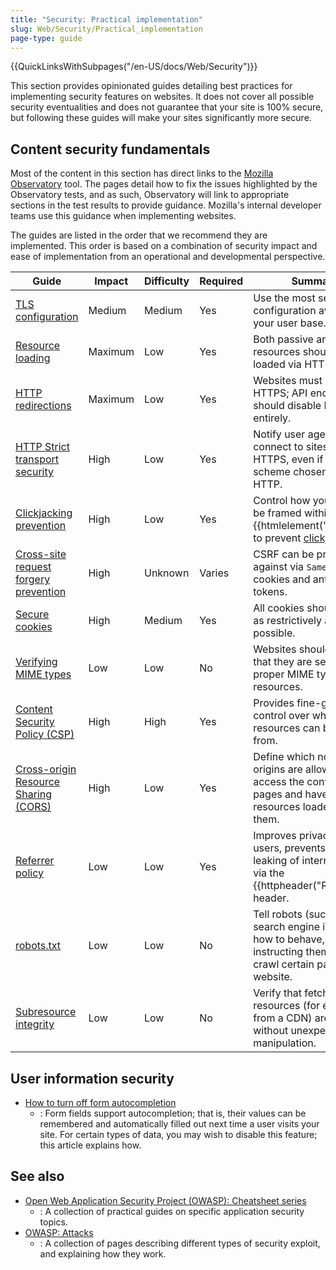 ```yaml
---
title: "Security: Practical implementation"
slug: Web/Security/Practical_implementation
page-type: guide
---
```


{{QuickLinksWithSubpages("/en-US/docs/Web/Security")}}

This section provides opinionated guides detailing best practices for implementing security features on websites. It does not cover all possible security eventualities and does not guarantee that your site is 100% secure, but following these guides will make your sites significantly more secure.

## Content security fundamentals

Most of the content in this section has direct links to the [Mozilla Observatory](/en-US/observatory/) tool. The pages detail how to fix the issues highlighted by the Observatory tests, and as such, Observatory will link to appropriate sections in the test results to provide guidance. Mozilla's internal developer teams use this guidance when implementing websites.

The guides are listed in the order that we recommend they are implemented. This order is based on a combination of security impact and ease of implementation from an operational and developmental perspective.

| Guide                                                                                                                  | Impact  | Difficulty | Required | Summary                                                                                                                                |
| ---------------------------------------------------------------------------------------------------------------------- | ------- | ---------- | -------- | -------------------------------------------------------------------------------------------------------------------------------------- |
| [TLS configuration](/en-US/docs/Web/Security/Practical_implementation/TLS#tls_configuration)                           | Medium  | Medium     | Yes      | Use the most secure TLS configuration available for your user base.                                                                    |
| [Resource loading](/en-US/docs/Web/Security/Practical_implementation/TLS#resource_loading)                             | Maximum | Low        | Yes      | Both passive and active resources should be loaded via HTTPS.                                                                          |
| [HTTP redirections](/en-US/docs/Web/Security/Practical_implementation/TLS#http_redirections)                           | Maximum | Low        | Yes      | Websites must redirect to HTTPS; API endpoints should disable HTTP entirely.                                                           |
| [HTTP Strict transport security](/en-US/docs/Web/Security/Practical_implementation/TLS#http_strict_transport_security) | High    | Low        | Yes      | Notify user agents to only connect to sites over HTTPS, even if the scheme chosen was HTTP.                                            |
| [Clickjacking prevention](/en-US/docs/Web/Security/Practical_implementation/Clickjacking)                              | High    | Low        | Yes      | Control how your site may be framed within an {{htmlelement("iframe")}}, to prevent [clickjacking](/en-US/docs/Glossary/Clickjacking). |
| [Cross-site request forgery prevention](/en-US/docs/Web/Security/Practical_implementation/CSRF_prevention)             | High    | Unknown    | Varies   | CSRF can be protected against via `SameSite` cookies and anti-CSRF tokens.                                                             |
| [Secure cookies](/en-US/docs/Web/Security/Practical_implementation/Cookies)                                            | High    | Medium     | Yes      | All cookies should be set as restrictively as possible.                                                                                |
| [Verifying MIME types](/en-US/docs/Web/Security/Practical_implementation/MIME_types)                                   | Low     | Low        | No       | Websites should verify that they are setting the proper MIME types for all resources.                                                  |
| [Content Security Policy (CSP)](/en-US/docs/Web/Security/Practical_implementation/CSP)                                 | High    | High       | Yes      | Provides fine-grained control over where site resources can be loaded from.                                                            |
| [Cross-origin Resource Sharing (CORS)](/en-US/docs/Web/Security/Practical_implementation/CORS)                         | High    | Low        | Yes      | Define which non-same origins are allowed to access the content of pages and have resources loaded from them.                          |
| [Referrer policy](/en-US/docs/Web/Security/Practical_implementation/Referrer_policy)                                   | Low     | Low        | Yes      | Improves privacy for users, prevents the leaking of internal URLs via the {{httpheader("Referer")}} header.                            |
| [robots.txt](/en-US/docs/Web/Security/Practical_implementation/Robots_txt)                                             | Low     | Low        | No       | Tell robots (such as search engine indexers) how to behave, by instructing them not to crawl certain paths on the website.             |
| [Subresource integrity](/en-US/docs/Web/Security/Practical_implementation/SRI)                                         | Low     | Low        | No       | Verify that fetched resources (for example, from a CDN) are delivered without unexpected manipulation.                                 |

## User information security

- [How to turn off form autocompletion](/en-US/docs/Web/Security/Practical_implementation/Turning_off_form_autocompletion)
  - : Form fields support autocompletion; that is, their values can be remembered and automatically filled out next time a user visits your site. For certain types of data, you may wish to disable this feature; this article explains how.

## See also

- [Open Web Application Security Project (OWASP): Cheatsheet series](https://cheatsheetseries.owasp.org/)
  - : A collection of practical guides on specific application security topics.
- [OWASP: Attacks](https://owasp.org/www-community/attacks/)
  - : A collection of pages describing different types of security exploit, and explaining how they work.
